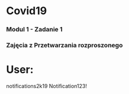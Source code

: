 # Covid19

### Modul 1 - Zadanie 1

 

### Zajęcia z Przetwarzania rozproszonego

# User:
notifications2k19
Notification123!

